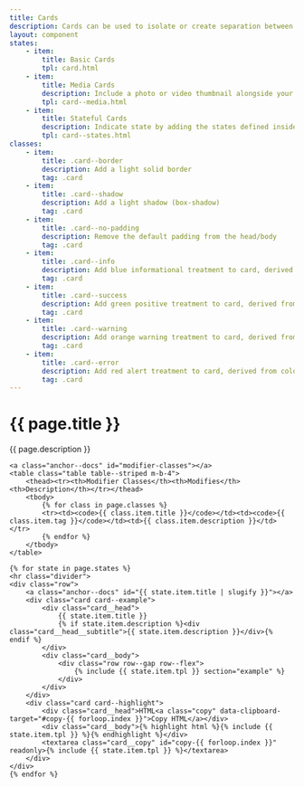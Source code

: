 ```yaml
---
title: Cards
description: Cards can be used to isolate or create separation between content.  You may indicate state or include media (think photos or videos) in your cards.  They occupy 100% the width of their container by default.  In our examples, we wrap the cards with our grid construct to constrain the width.
layout: component
states:
    - item:
        title: Basic Cards
        tpl: card.html
    - item:
        title: Media Cards
        description: Include a photo or video thumbnail alongside your card content
        tpl: card--media.html
    - item:
        title: Stateful Cards
        description: Indicate state by adding the states defined inside <code>_colors.scss</code>
        tpl: card--states.html
classes:
    - item:
        title: .card--border
        description: Add a light solid border
        tag: .card
    - item:
        title: .card--shadow
        description: Add a light shadow (box-shadow)
        tag: .card
    - item:
        title: .card--no-padding
        description: Remove the default padding from the head/body
        tag: .card
    - item:
        title: .card--info
        description: Add blue informational treatment to card, derived from color mappings in <code>_colors.scss</code>
        tag: .card
    - item:
        title: .card--success
        description: Add green positive treatment to card, derived from color mappings in <code>_colors.scss</code>
        tag: .card
    - item:
        title: .card--warning
        description: Add orange warning treatment to card, derived from color mappings in <code>_colors.scss</code>
        tag: .card
    - item:
        title: .card--error
        description: Add red alert treatment to card, derived from color mappings in <code>_colors.scss</code>
        tag: .card
---
```

<div class="container content">
    <h1>{{ page.title }}</h1>
    <p class="well">{{ page.description }}</p>

    <a class="anchor--docs" id="modifier-classes"></a>
    <table class="table table--striped m-b-4">
        <thead><tr><th>Modifier Classes</th><th>Modifies</th><th>Description</th></tr></thead>
        <tbody>
            {% for class in page.classes %}
            <tr><td><code>{{ class.item.title }}</code></td><td><code>{{ class.item.tag }}</code></td><td>{{ class.item.description }}</td></tr>
            {% endfor %}
        </tbody>
    </table>
    
    {% for state in page.states %}
    <hr class="divider">
    <div class="row">
        <a class="anchor--docs" id="{{ state.item.title | slugify }}"></a>
        <div class="card card--example">
            <div class="card__head">
                {{ state.item.title }}
                {% if state.item.description %}<div class="card__head__subtitle">{{ state.item.description }}</div>{% endif %}
            </div>
            <div class="card__body">
                <div class="row row--gap row--flex">
                    {% include {{ state.item.tpl }} section="example" %}
                </div>
            </div>
        </div>
        <div class="card card--highlight">
            <div class="card__head">HTML<a class="copy" data-clipboard-target="#copy-{{ forloop.index }}">Copy HTML</a></div>
            <div class="card__body">{% highlight html %}{% include {{ state.item.tpl }} %}{% endhighlight %}</div>
            <textarea class="card__copy" id="copy-{{ forloop.index }}" readonly>{% include {{ state.item.tpl }} %}</textarea>
        </div>
    </div>
    {% endfor %}
</div>